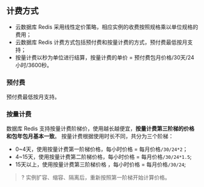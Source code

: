 ## 计费方式
 - 云数据库 Redis 采用线性定价策略，相应实例的收费按照规格乘以单位规格的费用；
 - 云数据库 Redis 计费方式包括预付费和按量计费的方式，预付费最低按月支持；
 - 按量计费以秒为单位进行结算，按量计费的单价 = 预付费包月价格/30天/24小时/3600秒。
 
###  预付费
预付费最低按月支持。

### 按量计费
数据库 Redis 支持按量计费阶梯价，使用越长越便宜，**按量计费第三阶梯的价格和包年包月基本一致**。
按量计费根据使用时长不同，共分为三个阶梯：
- 0~4天，使用按量计费第一阶梯价格，每小时价格 = 每月价格`/30/24*2`；
- 4~15天，使用按量计费第二阶梯价格，每小时价格 = 每月价格`/30/24*1.5`;
- 15天以上，使用按量计费第三阶梯价格 ，每小时价格 = 每月价格`/30/24`;

>? 实例扩容、缩容、隔离后，重新按照第一阶梯开始计算价格。

